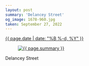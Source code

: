 ```yaml
---
layout: post
summary: 'Delancey Street'
og_image: 1678-960.jpg
taken: September 27, 2022
---
```


<div class="post">
 <time>
  <a href="/1678">
   {{ page.date | date: "%B %-d, %Y" }}
  </a>
 </time>
 <a href="/1678">
  <figure data-taken="9/27/2022">
   <img alt="{{ page.summary }}" sizes="(min-width: 700px) 50vw, calc(100vw - 2rem)" src="{{ site.assets_url }}/1678-480.jpg" srcset="{{ site.assets_url }}/1678-240.jpg 240w, {{ site.assets_url }}/1678-480.jpg 480w, {{ site.assets_url }}/1678-720.jpg 720w, {{ site.assets_url }}/1678-960.jpg 960w"/>
  </figure>
 </a>
 <span>
  Delancey Street
 </span>
</div>
